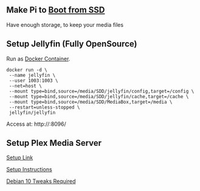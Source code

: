 ## Make Pi to [Boot from SSD](https://github.com/avarghesein/-NIX/blob/main/Raspberry%20Pi%20II%20(Buster)/BootSSD.md)

Have enough storage, to keep your media files

## Setup Jellyfin (Fully OpenSource)

Run as [Docker Container](https://jellyfin.org/docs/general/administration/installing.html).

    docker run -d \
     --name jellyfin \
     --user 1003:1003 \
     --net=host \
     --mount type=bind,source=/media/SDD/jellyfin/config,target=/config \
     --mount type=bind,source=/media/SDD/jellyfin/cache,target=/cache \
     --mount type=bind,source=/media/SDD/MediaBox,target=/media \
     --restart=unless-stopped \
     jellyfin/jellyfin

Access at: http://<IP>:8096/

## Setup Plex Media Server

[Setup Link](https://www.ionos.com/digitalguide/server/configuration/raspberry-pi-plex/)

[Setup Instructions](https://pimylifeup.com/raspberry-pi-plex-server/)

[Debian 10 Tweaks Required](https://askubuntu.com/questions/766485/how-to-set-up-plexmediaserver-in-ubuntu-16-04/770661#770661)

